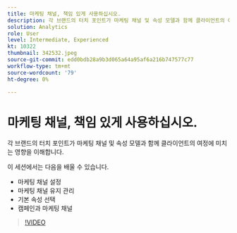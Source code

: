 ```yaml
---
title: 마케팅 채널, 책임 있게 사용하십시오.
description: 각 브랜드의 터치 포인트가 마케팅 채널 및 속성 모델과 함께 클라이언트의 여정에 미치는 영향을 파악합니다. 이 세션에서는 ... (설명은 60~160자 사이여야 함)
solution: Analytics
role: User
level: Intermediate, Experienced
kt: 10322
thumbnail: 342532.jpeg
source-git-commit: edd0bdb28a9b3d065a64a95af6a216b747577c77
workflow-type: tm+mt
source-wordcount: '79'
ht-degree: 0%

---
```


# 마케팅 채널, 책임 있게 사용하십시오.

각 브랜드의 터치 포인트가 마케팅 채널 및 속성 모델과 함께 클라이언트의 여정에 미치는 영향을 이해합니다.

이 세션에서는 다음을 배울 수 있습니다.

* 마케팅 채널 설정
* 마케팅 채널 유지 관리
* 기본 속성 선택
* 캠페인과 마케팅 채널

>[!VIDEO](https://video.tv.adobe.com/v/342532/?quality=12&learn=on)
